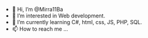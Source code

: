 - 👋 Hi, I’m @Mirra11Ba
- 👀 I’m interested in Web development.
- 🌱 I’m currently learning C#, html, css, JS, PHP, SQL.
- 📫 How to reach me ...

<!---
Mirra11Ba/Mirra11Ba is a ✨ special ✨ repository because its `README.md` (this file) appears on your GitHub profile.
You can click the Preview link to take a look at your changes.
--->

